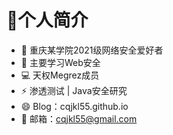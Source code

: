 # 👋个人简介

- 🔭 重庆某学院2021级网络安全爱好者
- 🌱 主要学习Web安全
- 💻 天权Megrez成员
- ⚡ 渗透测试 | Java安全研究
- 😄 Blog：cqjkl55.github.io
- 💬 邮箱：cqjkl55@gmail.com
